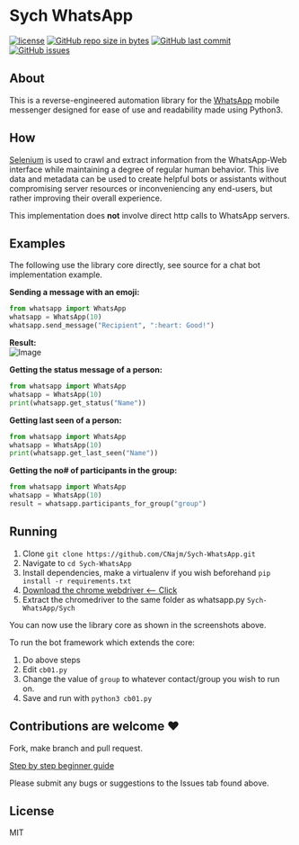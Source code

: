 # Sych WhatsApp

[![license](https://img.shields.io/github/license/CNajm/SYCH-WhatsApp.svg)](https://github.com/CNajm/SYCH-WhatsApp/)
[![GitHub repo size in bytes](https://img.shields.io/github/repo-size/CNajm/SYCH-WhatsApp.svg)](https://github.com/CNajm/SYCH-WhatsApp)
[![GitHub last commit](https://img.shields.io/github/last-commit/CNajm/SYCH-WhatsApp.svg)](https://github.com/CNajm/SYCH-WhatsApp/)
[![GitHub issues](https://img.shields.io/github/issues/CNajm/SYCH-WhatsApp.svg)](https://github.com/CNajm/SYCH-WhatsApp/)

## About
This is a reverse-engineered automation library for the [WhatsApp](https://www.whatsapp.com) mobile messenger designed for ease of use and readability made using Python3.

## How
[Selenium](http://www.seleniumhq.org) is used to crawl and extract information from the WhatsApp-Web interface while maintaining a degree of regular human behavior. This live data and metadata can be used to create helpful bots or assistants without compromising server resources or inconveniencing any end-users, but rather improving their overall experience.

This implementation does **not** involve direct http calls to WhatsApp servers.

## Examples
The following use the library core directly, see source for a chat bot implementation example.

**Sending a message with an emoji:**

```python
from whatsapp import WhatsApp
whatsapp = WhatsApp(10)
whatsapp.send_message("Recipient", ":heart: Good!")  
```
**Result:** <br>
![Image](https://raw.githubusercontent.com/CNajm/SYCH-WhatsApp/master/Screenshot%20(747).png)

**Getting the status message of a person:**

```python
from whatsapp import WhatsApp
whatsapp = WhatsApp(10)
print(whatsapp.get_status("Name"))
```

**Getting last seen of a person:**

```python
from whatsapp import WhatsApp
whatsapp = WhatsApp(10)
print(whatsapp.get_last_seen("Name"))
```

**Getting the no# of participants in the group:**

```python
from whatsapp import WhatsApp
whatsapp = WhatsApp(10)
result = whatsapp.participants_for_group("group")
```

## Running
1. Clone `git clone https://github.com/CNajm/Sych-WhatsApp.git`
2. Navigate to `cd Sych-WhatsApp`
3. Install dependencies, make a virtualenv if you wish beforehand `pip install -r requirements.txt`
4. [Download the chrome webdriver <-- Click](https://sites.google.com/a/chromium.org/chromedriver/)
5. Extract the chromedriver to the same folder as whatsapp.py `Sych-WhatsApp/Sych`

You can now use the library core as shown in the screenshots above.

To run the bot framework which extends the core:
1. Do above steps
2. Edit `cb01.py`
3. Change the value of `group` to whatever contact/group you wish to run on.
4. Save and run with `python3 cb01.py`

## Contributions are welcome :heart:
Fork, make branch and pull request.

[Step by step beginner guide](https://akrabat.com/the-beginners-guide-to-contributing-to-a-github-project/)

Please submit any bugs or suggestions to the Issues tab found above.
## License
MIT
